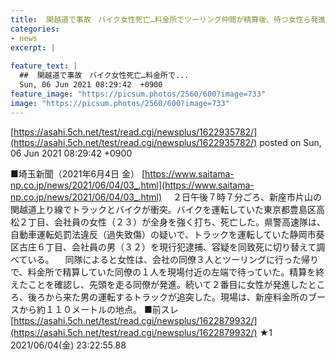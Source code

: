 ```yaml
---
title:  関越道で事故　バイク女性死亡…料金所でツーリング仲間が精算後、待つ女性ら発進　先頭に続いた女性に車が　★7  
categories:
- news
excerpt: |
  
feature_text: |
  ##  関越道で事故　バイク女性死亡…料金所で...
  Sun, 06 Jun 2021 08:29:42  +0900
feature_image: "https://picsum.photos/2560/600?image=733"
image: "https://picsum.photos/2560/600?image=733"
---
```


[https://asahi.5ch.net/test/read.cgi/newsplus/1622935782/](https://asahi.5ch.net/test/read.cgi/newsplus/1622935782/)
posted on Sun, 06 Jun 2021 08:29:42  +0900

<!--more-->

■埼玉新聞（2021年6月4日 金） [https://www.saitama-np.co.jp/news/2021/06/04/03_.html](https://www.saitama-np.co.jp/news/2021/06/04/03_.html) 　２日午後７時７分ごろ、新座市片山の関越道上り線でトラックとバイクが衝突。バイクを運転していた東京都豊島区高松２丁目、会社員の女性（２３）が全身を強く打ち、死亡した。県警高速隊は、自動車運転処罰法違反（過失致傷）の疑いで、トラックを運転していた静岡市葵区古庄６丁目、会社員の男（３２）を現行犯逮捕、容疑を同致死に切り替えて調べている。 　同隊によると女性は、会社の同僚３人とツーリングに行った帰りで、料金所で精算していた同僚の１人を現場付近の左端で待っていた。精算を終えたことを確認し、先頭を走る同僚が発進。続いて２番目に女性が発進したところ、後ろから来た男の運転するトラックが追突した。現場は、新座料金所のブースから約１１０メートルの地点。 ■前スレ [https://asahi.5ch.net/test/read.cgi/newsplus/1622879932/](https://asahi.5ch.net/test/read.cgi/newsplus/1622879932/) ★1　2021/06/04(金) 23:22:55.88
